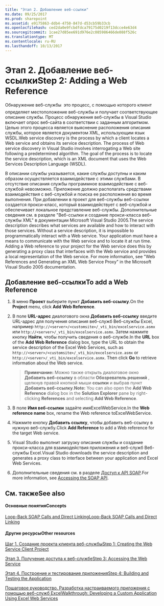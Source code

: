```yaml
---
title: "Этап 2. Добавление веб-ссылки"
ms.date: 09/25/2017
ms.prod: sharepoint
ms.assetid: e9175863-ddb4-4750-847d-d53cb59b33cb
ms.openlocfilehash: ced2da0e9fcbdfdca79175d0219f13dcce4e63d4
ms.sourcegitcommit: 1cae27d85ee691d976e2c085986466de088f526c
ms.translationtype: MT
ms.contentlocale: ru-RU
ms.lasthandoff: 10/13/2017
---
```

# <a name="step-2-adding-a-web-reference"></a><span data-ttu-id="24e9f-102">Этап 2. Добавление веб-ссылки</span><span class="sxs-lookup"><span data-stu-id="24e9f-102">Step 2: Adding a Web Reference</span></span>

<span data-ttu-id="24e9f-p101">Обнаружение веб-службы  это процесс, с помощью которого клиент определяет местоположение веб-службы и получает соответствующее описание службы. Процесс обнаружения веб-службы в Visual Studio включает опрос веб-сайта в соответствии с заданным алгоритмом. Целью этого процесса является выяснение расположения описания службы, которое является документом XML, использующим язык WSDL.</span><span class="sxs-lookup"><span data-stu-id="24e9f-p101">Web service discovery is the process by which a client locates a Web service and obtains its service description. The process of Web service discovery in Visual Studio involves interrogating a Web site following a predetermined algorithm. The goal of the process is to locate the service description, which is an XML document that uses the Web Services Description Language (WSDL).</span></span>
  
    
    

<span data-ttu-id="24e9f-p102">В описании службы указывается, какие службы доступны и каким образом осуществляется взаимодействие с этими службами. В отсутствие описания службы программное взаимодействие с веб-службой невозможно. Приложение должно располагать средствами взаимодействия с веб-службой и поиска ее расположения во время выполнения. При добавлении в проект для веб-службы веб-ссылки создается прокси-класс, который взаимодействует с веб-службой и обеспечивает локальное представление веб-службы. Дополнительные сведения см. в разделе "Веб-ссылки и создание прокси-класса веб-службы XML" в документации Microsoft Visual Studio 2005.</span><span class="sxs-lookup"><span data-stu-id="24e9f-p102">The service description describes what services are available and how to interact with those services. Without a service description, it is impossible to programmatically interact with a Web service. Your application must have a means to communicate with the Web service and to locate it at run time. Adding a Web reference to your project for the Web service does this by generating a proxy class that interfaces with the Web service and provides a local representation of the Web service. For more information, see "Web References and Generating an XML Web Service Proxy" in the Microsoft Visual Studio 2005 documentation.</span></span>
  
    
    


## <a name="to-add-a-web-reference"></a><span data-ttu-id="24e9f-111">Добавление веб-ссылки</span><span class="sxs-lookup"><span data-stu-id="24e9f-111">To add a Web Reference</span></span>


1. <span data-ttu-id="24e9f-112">В меню **Проект** выберите пункт **Добавить веб-ссылку**.</span><span class="sxs-lookup"><span data-stu-id="24e9f-112">On the **Project** menu, click **Add Web Reference**.</span></span>
    
  
2. <span data-ttu-id="24e9f-p103">В поле **URL-адрес** диалогового окна **Добавить веб-ссылку** введите URL-адрес для получения описания веб-служб Веб-службы Excel, например `http://<server>/<customsite>/_vti_bin/excelservice.asmx` или `http://<server>/_vti_bin/excelservice.asmx`. Затем нажмите кнопку **Найти**, чтобы получить сведения о веб-службе.</span><span class="sxs-lookup"><span data-stu-id="24e9f-p103">In the **URL** box of the **Add Web Reference** dialog box, type the URL to obtain the service description of the Excel Web Services, such as `http://<server>/<customsite>/_vti_bin/excelservice.asmx` or `http://<server>/_vti_bin/excelservice.asmx`. Then click **Go** to retrieve information about the Web service.</span></span>
    
    > <span data-ttu-id="24e9f-115">**Примечание:** Можно также открыть диалоговое окно **Добавить веб-ссылку** в области **Обозреватель решений** , щелкнув правой кнопкой мыши **ссылки** и выбрав пункт **Добавить веб-ссылку**.</span><span class="sxs-lookup"><span data-stu-id="24e9f-115">**Note:** You can also open the **Add Web Reference** dialog box in the **Solution Explorer** pane by right-clicking **References** and selecting **Add Web Reference**.</span></span> 
3. <span data-ttu-id="24e9f-116">В поле **Имя веб-ссылки** задайте имяExcelWebService.</span><span class="sxs-lookup"><span data-stu-id="24e9f-116">In the **Web reference name** box, rename the Web reference toExcelWebService.</span></span>
    
  
4. <span data-ttu-id="24e9f-117">Нажмите кнопку **Добавить ссылку**, чтобы добавить веб-ссылку в нужную веб-службу.</span><span class="sxs-lookup"><span data-stu-id="24e9f-117">Click **Add Reference** to add a Web reference for the target Web service.</span></span>
    
  
5. <span data-ttu-id="24e9f-118">Visual Studio выполнит загрузку описания службы и создание прокси-класса для взаимодействия приложения и веб-служб Веб-службы Excel.</span><span class="sxs-lookup"><span data-stu-id="24e9f-118">Visual Studio downloads the service description and generates a proxy class to interface between your application and Excel Web Services.</span></span> 
    
  
6. <span data-ttu-id="24e9f-119">Дополнительные сведения см. в разделе  [Доступ к API SOAP](accessing-the-soap-api.md).</span><span class="sxs-lookup"><span data-stu-id="24e9f-119">For more information, see  [Accessing the SOAP API](accessing-the-soap-api.md).</span></span>
    
  

## <a name="see-also"></a><span data-ttu-id="24e9f-120">См. также</span><span class="sxs-lookup"><span data-stu-id="24e9f-120">See also</span></span>


#### <a name="concepts"></a><span data-ttu-id="24e9f-121">Основные понятия</span><span class="sxs-lookup"><span data-stu-id="24e9f-121">Concepts</span></span>


  
    
    
 [<span data-ttu-id="24e9f-122">Loop-Back SOAP Calls and Direct Linking</span><span class="sxs-lookup"><span data-stu-id="24e9f-122">Loop-Back SOAP Calls and Direct Linking</span></span>](loop-back-soap-calls-and-direct-linking.md)
#### <a name="other-resources"></a><span data-ttu-id="24e9f-123">Другие ресурсы</span><span class="sxs-lookup"><span data-stu-id="24e9f-123">Other resources</span></span>


  
    
    
 [<span data-ttu-id="24e9f-124">Шаг 1. Создание проекта клиента веб-службы</span><span class="sxs-lookup"><span data-stu-id="24e9f-124">Step 1: Creating the Web Service Client Project</span></span>](step-1-creating-the-web-service-client-project.md)
  
    
    
 [<span data-ttu-id="24e9f-125">Этап 3. Получение доступа к веб-службе</span><span class="sxs-lookup"><span data-stu-id="24e9f-125">Step 3: Accessing the Web Service</span></span>](step-3-accessing-the-web-service.md)
  
    
    
 [<span data-ttu-id="24e9f-126">Этап 4. Построение и тестирование приложения</span><span class="sxs-lookup"><span data-stu-id="24e9f-126">Step 4: Building and Testing the Application</span></span>](step-4-building-and-testing-the-application.md)
  
    
    
 [<span data-ttu-id="24e9f-127">Пошаговое руководство. Разработка настраиваемого приложения с помощью веб-служб Excel</span><span class="sxs-lookup"><span data-stu-id="24e9f-127">Walkthrough: Developing a Custom Application Using Excel Web Services</span></span>](walkthrough-developing-a-custom-application-using-excel-web-services.md)
